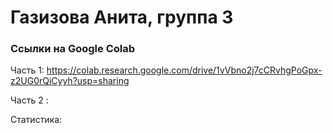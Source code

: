 # Газизова Анита, группа 3
### Ссылки на Google Colab
Часть 1: https://colab.research.google.com/drive/1vVbno2j7cCRvhgPoGpx-z2UG0rQiCyyh?usp=sharing

Часть 2 :

Статистика:
